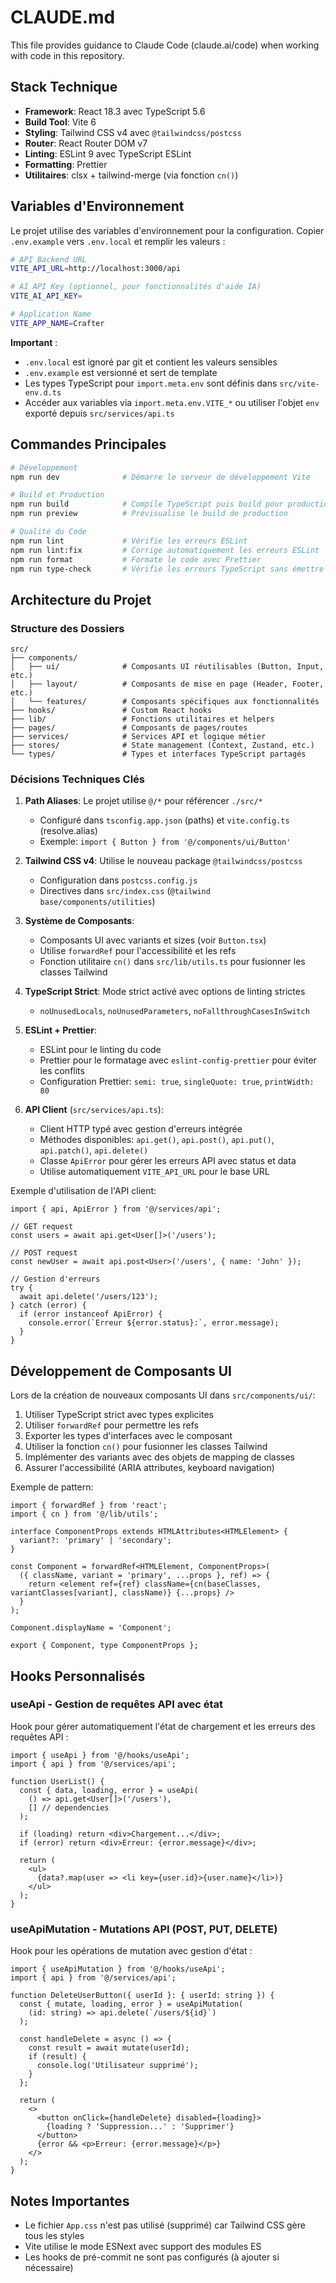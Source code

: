 # CLAUDE.md

This file provides guidance to Claude Code (claude.ai/code) when working with code in this repository.

## Stack Technique

- **Framework**: React 18.3 avec TypeScript 5.6
- **Build Tool**: Vite 6
- **Styling**: Tailwind CSS v4 avec `@tailwindcss/postcss`
- **Router**: React Router DOM v7
- **Linting**: ESLint 9 avec TypeScript ESLint
- **Formatting**: Prettier
- **Utilitaires**: clsx + tailwind-merge (via fonction `cn()`)

## Variables d'Environnement

Le projet utilise des variables d'environnement pour la configuration. Copier `.env.example` vers `.env.local` et remplir les valeurs :

```bash
# API Backend URL
VITE_API_URL=http://localhost:3000/api

# AI API Key (optionnel, pour fonctionnalités d'aide IA)
VITE_AI_API_KEY=

# Application Name
VITE_APP_NAME=Crafter
```

**Important** :
- `.env.local` est ignoré par git et contient les valeurs sensibles
- `.env.example` est versionné et sert de template
- Les types TypeScript pour `import.meta.env` sont définis dans `src/vite-env.d.ts`
- Accéder aux variables via `import.meta.env.VITE_*` ou utiliser l'objet `env` exporté depuis `src/services/api.ts`

## Commandes Principales

```bash
# Développement
npm run dev              # Démarre le serveur de développement Vite

# Build et Production
npm run build            # Compile TypeScript puis build pour production
npm run preview          # Prévisualise le build de production

# Qualité du Code
npm run lint             # Vérifie les erreurs ESLint
npm run lint:fix         # Corrige automatiquement les erreurs ESLint
npm run format           # Formate le code avec Prettier
npm run type-check       # Vérifie les erreurs TypeScript sans émettre de fichiers
```

## Architecture du Projet

### Structure des Dossiers

```
src/
├── components/
│   ├── ui/              # Composants UI réutilisables (Button, Input, etc.)
│   ├── layout/          # Composants de mise en page (Header, Footer, etc.)
│   └── features/        # Composants spécifiques aux fonctionnalités
├── hooks/               # Custom React hooks
├── lib/                 # Fonctions utilitaires et helpers
├── pages/               # Composants de pages/routes
├── services/            # Services API et logique métier
├── stores/              # State management (Context, Zustand, etc.)
└── types/               # Types et interfaces TypeScript partagés
```

### Décisions Techniques Clés

1. **Path Aliases**: Le projet utilise `@/*` pour référencer `./src/*`
   - Configuré dans `tsconfig.app.json` (paths) et `vite.config.ts` (resolve.alias)
   - Exemple: `import { Button } from '@/components/ui/Button'`

2. **Tailwind CSS v4**: Utilise le nouveau package `@tailwindcss/postcss`
   - Configuration dans `postcss.config.js`
   - Directives dans `src/index.css` (`@tailwind base/components/utilities`)

3. **Système de Composants**:
   - Composants UI avec variants et sizes (voir `Button.tsx`)
   - Utilise `forwardRef` pour l'accessibilité et les refs
   - Fonction utilitaire `cn()` dans `src/lib/utils.ts` pour fusionner les classes Tailwind

4. **TypeScript Strict**: Mode strict activé avec options de linting strictes
   - `noUnusedLocals`, `noUnusedParameters`, `noFallthroughCasesInSwitch`

5. **ESLint + Prettier**:
   - ESLint pour le linting du code
   - Prettier pour le formatage avec `eslint-config-prettier` pour éviter les conflits
   - Configuration Prettier: `semi: true`, `singleQuote: true`, `printWidth: 80`

6. **API Client** (`src/services/api.ts`):
   - Client HTTP typé avec gestion d'erreurs intégrée
   - Méthodes disponibles: `api.get()`, `api.post()`, `api.put()`, `api.patch()`, `api.delete()`
   - Classe `ApiError` pour gérer les erreurs API avec status et data
   - Utilise automatiquement `VITE_API_URL` pour le base URL

Exemple d'utilisation de l'API client:
```tsx
import { api, ApiError } from '@/services/api';

// GET request
const users = await api.get<User[]>('/users');

// POST request
const newUser = await api.post<User>('/users', { name: 'John' });

// Gestion d'erreurs
try {
  await api.delete('/users/123');
} catch (error) {
  if (error instanceof ApiError) {
    console.error(`Erreur ${error.status}:`, error.message);
  }
}
```

## Développement de Composants UI

Lors de la création de nouveaux composants UI dans `src/components/ui/`:

1. Utiliser TypeScript strict avec types explicites
2. Utiliser `forwardRef` pour permettre les refs
3. Exporter les types d'interfaces avec le composant
4. Utiliser la fonction `cn()` pour fusionner les classes Tailwind
5. Implémenter des variants avec des objets de mapping de classes
6. Assurer l'accessibilité (ARIA attributes, keyboard navigation)

Exemple de pattern:
```tsx
import { forwardRef } from 'react';
import { cn } from '@/lib/utils';

interface ComponentProps extends HTMLAttributes<HTMLElement> {
  variant?: 'primary' | 'secondary';
}

const Component = forwardRef<HTMLElement, ComponentProps>(
  ({ className, variant = 'primary', ...props }, ref) => {
    return <element ref={ref} className={cn(baseClasses, variantClasses[variant], className)} {...props} />
  }
);

Component.displayName = 'Component';

export { Component, type ComponentProps };
```

## Hooks Personnalisés

### useApi - Gestion de requêtes API avec état

Hook pour gérer automatiquement l'état de chargement et les erreurs des requêtes API :

```tsx
import { useApi } from '@/hooks/useApi';
import { api } from '@/services/api';

function UserList() {
  const { data, loading, error } = useApi(
    () => api.get<User[]>('/users'),
    [] // dependencies
  );

  if (loading) return <div>Chargement...</div>;
  if (error) return <div>Erreur: {error.message}</div>;

  return (
    <ul>
      {data?.map(user => <li key={user.id}>{user.name}</li>)}
    </ul>
  );
}
```

### useApiMutation - Mutations API (POST, PUT, DELETE)

Hook pour les opérations de mutation avec gestion d'état :

```tsx
import { useApiMutation } from '@/hooks/useApi';
import { api } from '@/services/api';

function DeleteUserButton({ userId }: { userId: string }) {
  const { mutate, loading, error } = useApiMutation(
    (id: string) => api.delete(`/users/${id}`)
  );

  const handleDelete = async () => {
    const result = await mutate(userId);
    if (result) {
      console.log('Utilisateur supprimé');
    }
  };

  return (
    <>
      <button onClick={handleDelete} disabled={loading}>
        {loading ? 'Suppression...' : 'Supprimer'}
      </button>
      {error && <p>Erreur: {error.message}</p>}
    </>
  );
}
```

## Notes Importantes

- Le fichier `App.css` n'est pas utilisé (supprimé) car Tailwind CSS gère tous les styles
- Vite utilise le mode ESNext avec support des modules ES
- Les hooks de pré-commit ne sont pas configurés (à ajouter si nécessaire)
